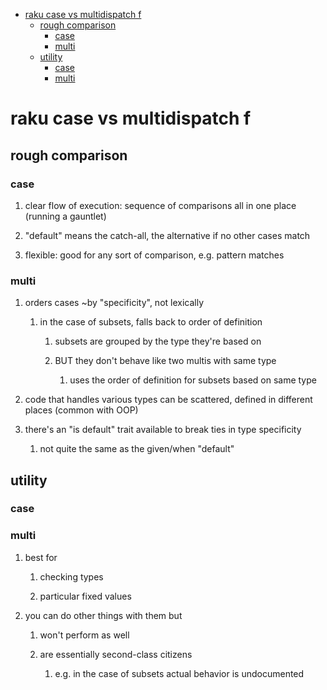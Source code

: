 - [raku case vs multidispatch                                              f](#orge0d2577)
  - [rough comparison](#org60178f8)
    - [case](#org5a32d97)
    - [multi](#org91b0623)
  - [utility](#org98ed4b1)
    - [case](#orgffa792f)
    - [multi](#org314d427)


<a id="orge0d2577"></a>

# raku case vs multidispatch                                              f


<a id="org60178f8"></a>

## rough comparison


<a id="org5a32d97"></a>

### case

1.  clear flow of execution: sequence of comparisons all in one place (running a gauntlet)

2.  "default" means the catch-all, the alternative if no other cases match

3.  flexible: good for any sort of comparison, e.g. pattern matches


<a id="org91b0623"></a>

### multi

1.  orders cases ~by "specificity", not lexically

    1.  in the case of subsets, falls back to order of definition
    
        1.  subsets are grouped by the type they're based on
        
        2.  BUT they don't behave like two multis with same type
        
            1.  uses the order of definition for subsets based on same type

2.  code that handles various types can be scattered, defined in different places (common with OOP)

3.  there's an "is default" trait available to break ties in type specificity

    1.  not quite the same as the given/when "default"


<a id="org98ed4b1"></a>

## utility


<a id="orgffa792f"></a>

### case


<a id="org314d427"></a>

### multi

1.  best for

    1.  checking types
    
    2.  particular fixed values

2.  you can do other things with them but

    1.  won't perform as well
    
    2.  are essentially second-class citizens
    
        1.  e.g. in the case of subsets actual behavior is undocumented
